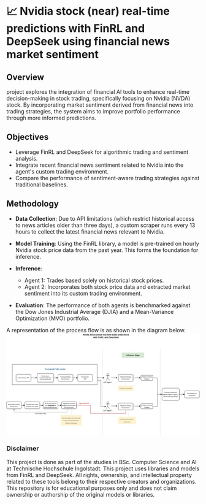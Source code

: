 # 📈 Nvidia stock (near) real-time predictions with FinRL and DeepSeek using financial news market sentiment

## Overview
project explores the integration of financial AI tools to enhance real-time decision-making in stock trading, specifically focusing on Nvidia (NVDA) stock. By incorporating market sentiment derived from financial news into trading strategies, the system aims to improve portfolio performance through more informed predictions.

## Objectives
- Leverage FinRL and DeepSeek for algorithmic trading and sentiment analysis.
- Integrate recent financial news sentiment related to Nvidia into the agent's custom trading environment.
- Compare the performance of sentiment-aware trading strategies against traditional baselines.

## Methodology
- **Data Collection**: Due to API limitations (which restrict historical access to news articles older than three days), a custom scraper runs every 13 hours to collect the latest financial news relevant to Nvidia.

- **Model Training**: Using the FinRL library, a model is pre-trained on hourly Nvidia stock price data from the past year. This forms the foundation for inference.

- **Inference**:
  - Agent 1: Trades based solely on historical stock prices.
  - Agent 2: Incorporates both stock price data and extracted market sentiment into its custom trading environment.

- **Evaluation**: The performance of both agents is benchmarked against the Dow Jones Industrial Average (DJIA) and a Mean-Variance Optimization (MVO) portfolio.


A representation of the process flow is as shown in the diagram below.
<br>
![flowchart](flowchart.jpg)
<br>

### Disclaimer
This project is done as part of the studies in BSc. Computer Science and AI at Technische Hochschule Ingolstadt. This project uses libraries and models from FinRL and DeepSeek. All rights, ownership, and intellectual property related to these tools belong to their respective creators and organizations. This repository is for educational purposes only and does not claim ownership or authorship of the original models or libraries.


